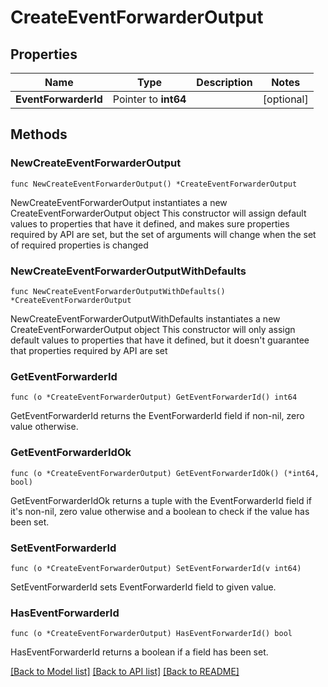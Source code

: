 # CreateEventForwarderOutput

## Properties

Name | Type | Description | Notes
------------ | ------------- | ------------- | -------------
**EventForwarderId** | Pointer to **int64** |  | [optional] 

## Methods

### NewCreateEventForwarderOutput

`func NewCreateEventForwarderOutput() *CreateEventForwarderOutput`

NewCreateEventForwarderOutput instantiates a new CreateEventForwarderOutput object
This constructor will assign default values to properties that have it defined,
and makes sure properties required by API are set, but the set of arguments
will change when the set of required properties is changed

### NewCreateEventForwarderOutputWithDefaults

`func NewCreateEventForwarderOutputWithDefaults() *CreateEventForwarderOutput`

NewCreateEventForwarderOutputWithDefaults instantiates a new CreateEventForwarderOutput object
This constructor will only assign default values to properties that have it defined,
but it doesn't guarantee that properties required by API are set

### GetEventForwarderId

`func (o *CreateEventForwarderOutput) GetEventForwarderId() int64`

GetEventForwarderId returns the EventForwarderId field if non-nil, zero value otherwise.

### GetEventForwarderIdOk

`func (o *CreateEventForwarderOutput) GetEventForwarderIdOk() (*int64, bool)`

GetEventForwarderIdOk returns a tuple with the EventForwarderId field if it's non-nil, zero value otherwise
and a boolean to check if the value has been set.

### SetEventForwarderId

`func (o *CreateEventForwarderOutput) SetEventForwarderId(v int64)`

SetEventForwarderId sets EventForwarderId field to given value.

### HasEventForwarderId

`func (o *CreateEventForwarderOutput) HasEventForwarderId() bool`

HasEventForwarderId returns a boolean if a field has been set.


[[Back to Model list]](../README.md#documentation-for-models) [[Back to API list]](../README.md#documentation-for-api-endpoints) [[Back to README]](../README.md)


